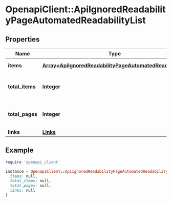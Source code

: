 # OpenapiClient::ApiIgnoredReadabilityPageAutomatedReadabilityList

## Properties

| Name | Type | Description | Notes |
| ---- | ---- | ----------- | ----- |
| **items** | [**Array&lt;ApiIgnoredReadabilityPageAutomatedReadability&gt;**](ApiIgnoredReadabilityPageAutomatedReadability.md) | Set of items. |  |
| **total_items** | **Integer** | Total number of items in result set. |  |
| **total_pages** | **Integer** | Total number of pages in result set. |  |
| **links** | [**Links**](Links.md) |  | [optional] |

## Example

```ruby
require 'openapi_client'

instance = OpenapiClient::ApiIgnoredReadabilityPageAutomatedReadabilityList.new(
  items: null,
  total_items: null,
  total_pages: null,
  links: null
)
```

